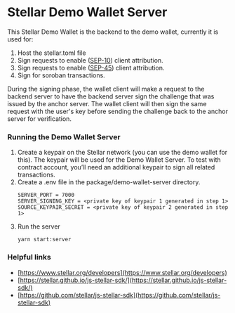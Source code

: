 # Stellar Demo Wallet Server

This Stellar Demo Wallet is the backend to the demo wallet, currently it is used for:
1. Host the stellar.toml file
2. Sign requests to enable ([SEP-10]) client attribution.
3. Sign requests to enable ([SEP-45]) client attribution.
4. Sign for soroban transactions.

During the signing phase, the wallet client will make a request to the backend 
server to have the backend server sign the challenge that was issued by the anchor 
server. The wallet client will then sign the same request with the user's key before 
sending the challenge back to the anchor server for verification.

### Running the Demo Wallet Server

1. Create a keypair on the Stellar network (you can use the demo wallet for
   this). The keypair will be used for the Demo Wallet Server. To test with
   contract account, you’ll need an additional keypair to sign all related
   transactions.
2. Create a .env file in the package/demo-wallet-server directory.
   ```
   SERVER_PORT = 7000
   SERVER_SIGNING_KEY = <private key of keypair 1 generated in step 1>
   SOURCE_KEYPAIR_SECRET = <private key of keypair 2 generated in step 1>
   ```
3. Run the server
   ```
   yarn start:server
   ```

### Helpful links

- [https://www.stellar.org/developers](https://www.stellar.org/developers)
- [https://stellar.github.io/js-stellar-sdk/](https://stellar.github.io/js-stellar-sdk/)
- [https://github.com/stellar/js-stellar-sdk](https://github.com/stellar/js-stellar-sdk)

[sep-10]:
  https://github.com/stellar/stellar-protocol/blob/master/ecosystem/sep-0010.md
[sep-45]:
  https://github.com/stellar/stellar-protocol/blob/master/ecosystem/sep-0045.md
